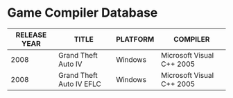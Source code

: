 # Game Compiler Database

| RELEASE YEAR | TITLE | PLATFORM | COMPILER |
|--------------|-------|----------|----------|
|   2008 | Grand Theft Auto IV | Windows | Microsoft Visual C++ 2005 |
|   2008 | Grand Theft Auto IV EFLC | Windows | Microsoft Visual C++ 2005 |
